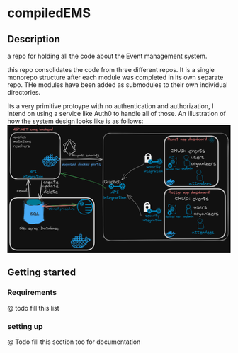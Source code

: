 # compiledEMS
## Description
a repo for holding all the code about the Event management system. 

this repo consolidates the code from three different repos. 
It is a single monorepo structure after each module was completed in its own separate repo. THe modules have been added as submodules to their own individual directories. 

Its a very primitive protoype with no authentication and authorization, I intend on using a service like Auth0 to handle all of those. 
An illustration of how the system design looks like is as follows: 
![image](systemdesign.png)

## Getting started
### Requirements 
@ todo fill this list

### setting up
@ Todo fill this section too for documentation
